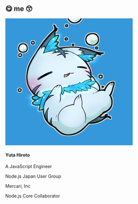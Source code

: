 <!-- background: profile -->

## 😋 me 😙

<div class="profile">
  <img src="../images/profile.jpg" alt="profile" class="profile-avatar">
  <h4 class="profile-name">Yuta Hiroto</h4>
  <div class="profile-sns">
    <a href="http://about-hiroppy.com" target="_blank">
      <i class="fa fa-fw fa-home"></i>
    </a>
    <a href="https://github.com/abouthiroppy" target="_blank">
      <i class="fa fa-fw fa-github"></i>
    </a>
    <a href="https://twitter.com/about_hiroppy" target="_blank">
      <i class="fa fa-fw fa-twitter"></i>
    </a>
  </div>
  <div class="profile-info">
    <div class="profile-left">
      <p>A JavaScript Engineer</p>
      <p>Node.js Japan User Group</p>
    </div>
    <div class="profile-right">
      <p>Mercari, Inc</p>
      <p>Node.js Core Collaborator</p>
    </div>
  </div>
</div>

<!-- note
Dwango: 2015/04 - 2017/05
Mercari: 2017/06 -
-->
